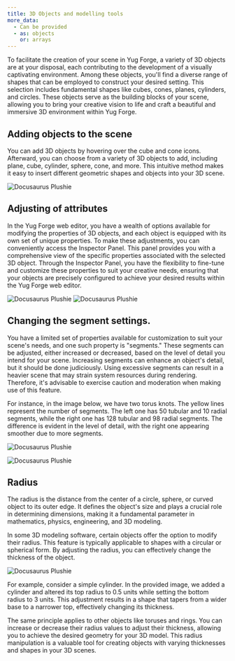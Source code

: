 ```yaml
---
title: 3D Objects and modelling tools
more_data:
  - Can be provided
  - as: objects
    or: arrays
---
```


To facilitate the creation of your scene in Yug Forge, a variety of 3D objects are at your disposal, each contributing to the development of a visually captivating environment. Among these objects, you'll find a diverse range of shapes that can be employed to construct your desired setting. This selection includes fundamental shapes like cubes, cones, planes, cylinders, and circles. These objects serve as the building blocks of your scene, allowing you to bring your creative vision to life and craft a beautiful and immersive 3D environment within Yug Forge.

## Adding objects to the scene

You can add 3D objects by hovering over the cube and cone icons. Afterward, you can choose from a variety of 3D objects to add, including plane, cube, cylinder, sphere, cone, and more. This intuitive method makes it easy to insert different geometric shapes and objects into your 3D scene.

![Docusaurus Plushie](/img/docs/tutorial/02/step2.jpg)

## Adjusting of attributes

In the Yug Forge web editor, you have a wealth of options available for modifying the properties of 3D objects, and each object is equipped with its own set of unique properties. To make these adjustments, you can conveniently access the Inspector Panel. This panel provides you with a comprehensive view of the specific properties associated with the selected 3D object. Through the Inspector Panel, you have the flexibility to fine-tune and customize these properties to suit your creative needs, ensuring that your objects are precisely configured to achieve your desired results within the Yug Forge web editor.

![Docusaurus Plushie](/img/pages/At1.jpg) ![Docusaurus Plushie](/img/pages/At2.jpg)



## Changing the segment settings.

You have a limited set of properties available for customization to suit your scene's needs, and one such property is "segments." These segments can be adjusted, either increased or decreased, based on the level of detail you intend for your scene. Increasing segments can enhance an object's detail, but it should be done judiciously. Using excessive segments can result in a heavier scene that may strain system resources during rendering. Therefore, it's advisable to exercise caution and moderation when making use of this feature.

For instance, in the image below, we have two torus knots. The yellow lines represent the number of segments. The left one has 50 tubular and 10 radial segments, while the right one has 128 tubular and 98 radial segments. The difference is evident in the level of detail, with the right one appearing smoother due to more segments.

![Docusaurus Plushie](/img/pages/torus.jpg)

![Docusaurus Plushie](/img/pages/torus2.jpg)

## Radius

The radius is the distance from the center of a circle, sphere, or curved object to its outer edge. It defines the object's size and plays a crucial role in determining dimensions, making it a fundamental parameter in mathematics, physics, engineering, and 3D modeling.

In some 3D modeling software, certain objects offer the option to modify their radius. This feature is typically applicable to shapes with a circular or spherical form. By adjusting the radius, you can effectively change the thickness of the object.

![Docusaurus Plushie](/img/pages/radius.jpg)


For example, consider a simple cylinder. In the provided image, we added a cylinder and altered its top radius to 0.5 units while setting the bottom radius to 3 units. This adjustment results in a shape that tapers from a wider base to a narrower top, effectively changing its thickness.

The same principle applies to other objects like toruses and rings. You can increase or decrease their radius values to adjust their thickness, allowing you to achieve the desired geometry for your 3D model. This radius manipulation is a valuable tool for creating objects with varying thicknesses and shapes in your 3D scenes.









